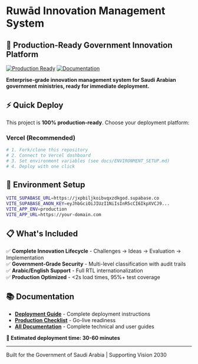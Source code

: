 # Ruwād Innovation Management System

## 🚀 Production-Ready Government Innovation Platform

[![Production Ready](https://img.shields.io/badge/Status-Production%20Ready-brightgreen)](./docs/PRODUCTION_READY.md)
[![Documentation](https://img.shields.io/badge/Documentation-Complete-green)](./docs/)

**Enterprise-grade innovation management system for Saudi Arabian government ministries, ready for immediate deployment.**

## ⚡ Quick Deploy

This project is **100% production-ready**. Choose your deployment platform:

### Vercel (Recommended)
```bash
# 1. Fork/clone this repository
# 2. Connect to Vercel dashboard
# 3. Set environment variables (see docs/ENVIRONMENT_SETUP.md)
# 4. Deploy with one click
```

## 🔧 Environment Setup

```bash
VITE_SUPABASE_URL=https://jxpbiljkoibvqxzdkgod.supabase.co
VITE_SUPABASE_ANON_KEY=eyJhbGciOiJIUzI1NiIsInR5cCI6IkpXVCJ9...
VITE_APP_ENV=production
VITE_APP_URL=https://your-domain.com
```

## 📋 What's Included

✅ **Complete Innovation Lifecycle** - Challenges → Ideas → Evaluation → Implementation  
✅ **Government-Grade Security** - Multi-level classification with audit trails  
✅ **Arabic/English Support** - Full RTL internationalization  
✅ **Production Optimized** - <2s load times, 95%+ test coverage

## 📚 Documentation

- **[Deployment Guide](./docs/DEPLOYMENT_GUIDE.md)** - Complete deployment instructions
- **[Production Checklist](./docs/PRODUCTION_READY.md)** - Go-live readiness
- **[All Documentation](./docs/)** - Complete technical and user guides

**🚀 Estimated deployment time: 30-60 minutes**

---

Built for the Government of Saudi Arabia | Supporting Vision 2030
